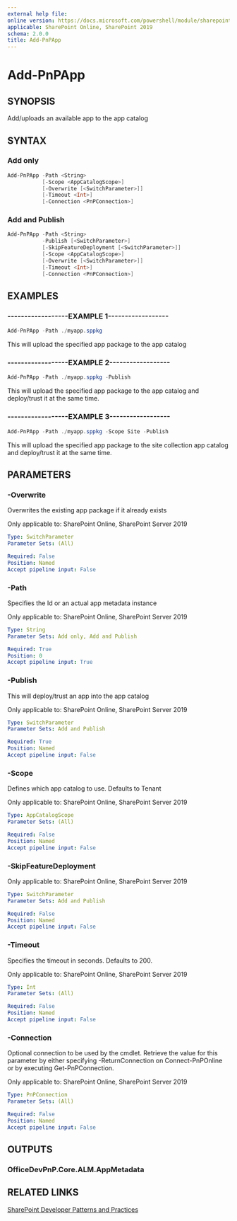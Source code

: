 ```yaml
---
external help file:
online version: https://docs.microsoft.com/powershell/module/sharepoint-pnp/add-pnpapp
applicable: SharePoint Online, SharePoint 2019
schema: 2.0.0
title: Add-PnPApp
---
```


# Add-PnPApp

## SYNOPSIS
Add/uploads an available app to the app catalog

## SYNTAX 

### Add only
```powershell
Add-PnPApp -Path <String>
           [-Scope <AppCatalogScope>]
           [-Overwrite [<SwitchParameter>]]
           [-Timeout <Int>]
           [-Connection <PnPConnection>]
```

### Add and Publish
```powershell
Add-PnPApp -Path <String>
           -Publish [<SwitchParameter>]
           [-SkipFeatureDeployment [<SwitchParameter>]]
           [-Scope <AppCatalogScope>]
           [-Overwrite [<SwitchParameter>]]
           [-Timeout <Int>]
           [-Connection <PnPConnection>]
```

## EXAMPLES

### ------------------EXAMPLE 1------------------
```powershell
Add-PnPApp -Path ./myapp.sppkg
```

This will upload the specified app package to the app catalog

### ------------------EXAMPLE 2------------------
```powershell
Add-PnPApp -Path ./myapp.sppkg -Publish
```

This will upload the specified app package to the app catalog and deploy/trust it at the same time.

### ------------------EXAMPLE 3------------------
```powershell
Add-PnPApp -Path ./myapp.sppkg -Scope Site -Publish
```

This will upload the specified app package to the site collection app catalog and deploy/trust it at the same time.

## PARAMETERS

### -Overwrite
Overwrites the existing app package if it already exists

Only applicable to: SharePoint Online, SharePoint Server 2019

```yaml
Type: SwitchParameter
Parameter Sets: (All)

Required: False
Position: Named
Accept pipeline input: False
```

### -Path
Specifies the Id or an actual app metadata instance

Only applicable to: SharePoint Online, SharePoint Server 2019

```yaml
Type: String
Parameter Sets: Add only, Add and Publish

Required: True
Position: 0
Accept pipeline input: True
```

### -Publish
This will deploy/trust an app into the app catalog

Only applicable to: SharePoint Online, SharePoint Server 2019

```yaml
Type: SwitchParameter
Parameter Sets: Add and Publish

Required: True
Position: Named
Accept pipeline input: False
```

### -Scope
Defines which app catalog to use. Defaults to Tenant

Only applicable to: SharePoint Online, SharePoint Server 2019

```yaml
Type: AppCatalogScope
Parameter Sets: (All)

Required: False
Position: Named
Accept pipeline input: False
```

### -SkipFeatureDeployment


Only applicable to: SharePoint Online, SharePoint Server 2019

```yaml
Type: SwitchParameter
Parameter Sets: Add and Publish

Required: False
Position: Named
Accept pipeline input: False
```

### -Timeout
Specifies the timeout in seconds. Defaults to 200.

Only applicable to: SharePoint Online, SharePoint Server 2019

```yaml
Type: Int
Parameter Sets: (All)

Required: False
Position: Named
Accept pipeline input: False
```

### -Connection
Optional connection to be used by the cmdlet. Retrieve the value for this parameter by either specifying -ReturnConnection on Connect-PnPOnline or by executing Get-PnPConnection.

Only applicable to: SharePoint Online, SharePoint Server 2019

```yaml
Type: PnPConnection
Parameter Sets: (All)

Required: False
Position: Named
Accept pipeline input: False
```

## OUTPUTS

### OfficeDevPnP.Core.ALM.AppMetadata

## RELATED LINKS

[SharePoint Developer Patterns and Practices](https://aka.ms/sppnp)
